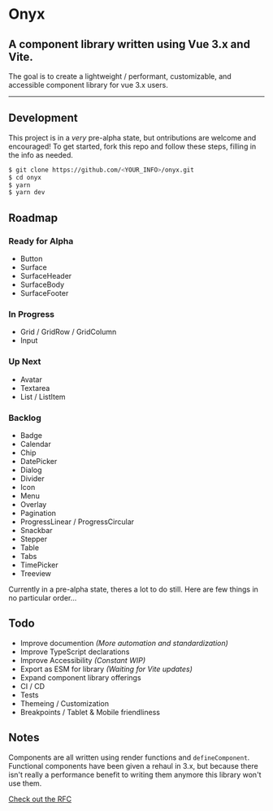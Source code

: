 # Onyx

## A component library written using Vue 3.x and Vite.

The goal is to create a lightweight / performant, customizable, and accessible component library for vue 3.x users.

---

## Development

This project is in a _very_ pre-alpha state, but ontributions are welcome and encouraged! To get started, fork this repo and follow these steps, filling in the info as needed.

```bash
$ git clone https://github.com/<YOUR_INFO>/onyx.git
$ cd onyx
$ yarn
$ yarn dev
```

## Roadmap

### Ready for Alpha

- Button
- Surface
- SurfaceHeader
- SurfaceBody
- SurfaceFooter

### In Progress

- Grid / GridRow / GridColumn
- Input

### Up Next

- Avatar
- Textarea
- List / ListItem

### Backlog

- Badge
- Calendar
- Chip
- DatePicker
- Dialog
- Divider
- Icon
- Menu
- Overlay
- Pagination
- ProgressLinear / ProgressCircular
- Snackbar
- Stepper
- Table
- Tabs
- TimePicker
- Treeview

Currently in a pre-alpha state, theres a lot to do still. Here are few things in no particular order...

## Todo

- Improve documention _(More automation and standardization)_
- Improve TypeScript declarations
- Improve Accessibility _(Constant WIP)_
- Export as ESM for library _(Waiting for Vite updates)_
- Expand component library offerings
- CI / CD
- Tests
- Themeing / Customization
- Breakpoints / Tablet & Mobile friendliness

## Notes

Components are all written using render functions and `defineComponent`. Functional components have been given a rehaul in 3.x, but because there isn't really a performance benefit to writing them anymore this library won't use them.

[Check out the RFC](https://github.com/vuejs/rfcs/blob/functional-async-api-change/active-rfcs/0007-functional-async-api-change.md#motivation)
